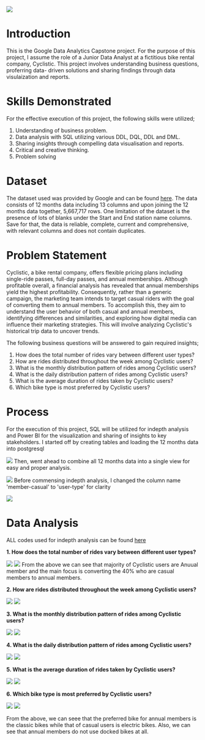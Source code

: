 ![](gda101.jpeg)
# Introduction
This is the Google Data Analytics Capstone project. For the purpose of this project, I assume the role of a Junior Data Analyst at a fictitious bike rental company, Cyclistic. This project involves understanding business questions, proferring data- driven solutions and sharing findings through data visulaization and reports. 

# Skills Demonstrated
For the effective execution of this project, the following skills were utilized;
1. Understanding of business problem.
2. Data analysis with SQL utilizing various DDL, DQL, DDL and DML.
3. Sharing insights through compelling data visualisation and reports.
4. Critical and creative thinking.
5. Problem solving

# Dataset
The dataset used was provided by Google and can be found [here](https://divvy-tripdata.s3.amazonaws.com/index.html). The data consists of 12 months data including 13 columns and upon joining the 12 months data together, 5,667,717 rows. One limitation of the dataset is the presence of lots of blanks under the Start and End station name columns. Save for that, the data is reliable, complete, current and comprehensive, with relevant columns and does not contain duplicates.

# Problem Statement
Cyclistic, a bike rental company, offers flexible pricing plans including single-ride passes, full-day passes, and annual memberships. Although profitable overall, a financial analysis has revealed that annual memberships yield the highest profitability. Consequently, rather than a generic campaign, the marketing team intends to target casual riders with the goal of converting them to annual members. To accomplish this, they aim to understand the user behavior of both casual and annual members, identifying differences and similarities, and exploring how digital media can influence their marketing strategies. This will involve analyzing Cyclistic's historical trip data to uncover trends.

The following business questions will be answered to gain required insights;

1. How does the total number of rides vary between different user types?
2. How are rides distributed throughout the week among Cyclistic users?
3. What is the monthly distribution pattern of rides among Cyclistic users?
4. What is the daily distribution pattern of rides among Cyclistic users?
5. What is the average duration of rides taken by Cyclistic users?
6.  Which bike type is most preferred by Cyclistic users?

# Process
For the execution of this project, SQL will be utilized for indepth analysis and Power BI for the visualization and sharing of insights to key stakeholders. I started off by creating tables and loading the 12 months data into postgresql

![](gda1.PNG)
Then, went ahead to combine all 12 months data into a single view for easy and proper analysis.

![](gda2.PNG)
Before commensing indepth analysis, I changed the column name 'member-casual' to 'user-type' for clarity

![](gda3.PNG)

# Data Analysis
ALL codes used for indepth analysis can be found [here](GDA_cyclystic_capstone_project)

**1. How does the total number of rides vary between different user types?**
   
![](gda4.PNG)   ![](gda4.1.PNG)
From the above we can see that majority of Cyclistic users are Anuual member and the main focus is converting the 40% who are casual members to annual members.

**2. How are rides distributed throughout the week among Cyclistic users?**
   
![](gda5.PNG)   ![](gda5.1.PNG)

**3. What is the monthly distribution pattern of rides among Cyclistic users?**
   
![](gda6.PNG)   ![](gda6.1.PNG)

**4. What is the daily distribution pattern of rides among Cyclistic users?**
   
![](gda7.PNG)   ![](gda7.1.PNG)

**5. What is the average duration of rides taken by Cyclistic users?**
   
![](gda8.PNG)   ![](gda8.1.PNG)

**6. Which bike type is most preferred by Cyclistic users?**
    
![](gda9.PNG)   ![](gda9.1.PNG)

From the above, we can seee that the preferred bike for annual members is the classic bikes while that of casual users is electric bikes. Also, we can see that annual members do not use docked bikes at all.





